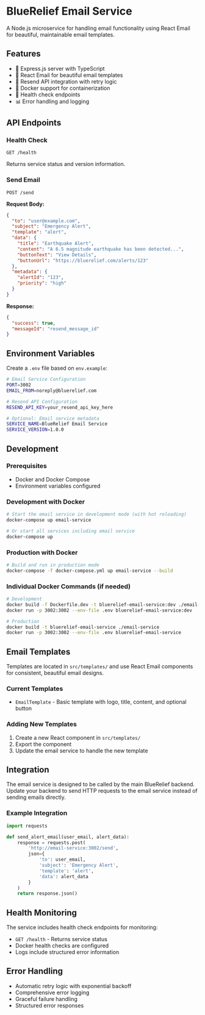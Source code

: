 # BlueRelief Email Service

A Node.js microservice for handling email functionality using React Email for beautiful, maintainable email templates.

## Features

- 🚀 Express.js server with TypeScript
- 📧 React Email for beautiful email templates
- 🔄 Resend API integration with retry logic
- 🐳 Docker support for containerization
- 🏥 Health check endpoints
- 📊 Error handling and logging

## API Endpoints

### Health Check
```
GET /health
```

Returns service status and version information.

### Send Email
```
POST /send
```

**Request Body:**
```json
{
  "to": "user@example.com",
  "subject": "Emergency Alert",
  "template": "alert",
  "data": {
    "title": "Earthquake Alert",
    "content": "A 6.5 magnitude earthquake has been detected...",
    "buttonText": "View Details",
    "buttonUrl": "https://bluerelief.com/alerts/123"
  },
  "metadata": {
    "alertId": "123",
    "priority": "high"
  }
}
```

**Response:**
```json
{
  "success": true,
  "messageId": "resend_message_id"
}
```

## Environment Variables

Create a `.env` file based on `env.example`:

```bash
# Email Service Configuration
PORT=3002
EMAIL_FROM=noreply@bluerelief.com

# Resend API Configuration
RESEND_API_KEY=your_resend_api_key_here

# Optional: Email service metadata
SERVICE_NAME=BlueRelief Email Service
SERVICE_VERSION=1.0.0
```

## Development

### Prerequisites
- Docker and Docker Compose
- Environment variables configured

### Development with Docker
```bash
# Start the email service in development mode (with hot reloading)
docker-compose up email-service

# Or start all services including email service
docker-compose up
```

### Production with Docker
```bash
# Build and run in production mode
docker-compose -f docker-compose.yml up email-service --build
```

### Individual Docker Commands (if needed)
```bash
# Development
docker build -f Dockerfile.dev -t bluerelief-email-service:dev ./email-service
docker run -p 3002:3002 --env-file .env bluerelief-email-service:dev

# Production
docker build -t bluerelief-email-service ./email-service
docker run -p 3002:3002 --env-file .env bluerelief-email-service
```

## Email Templates

Templates are located in `src/templates/` and use React Email components for consistent, beautiful email designs.

### Current Templates
- `EmailTemplate` - Basic template with logo, title, content, and optional button

### Adding New Templates
1. Create a new React component in `src/templates/`
2. Export the component
3. Update the email service to handle the new template

## Integration

The email service is designed to be called by the main BlueRelief backend. Update your backend to send HTTP requests to the email service instead of sending emails directly.

### Example Integration
```python
import requests

def send_alert_email(user_email, alert_data):
    response = requests.post(
        'http://email-service:3002/send',
        json={
            'to': user_email,
            'subject': 'Emergency Alert',
            'template': 'alert',
            'data': alert_data
        }
    )
    return response.json()
```

## Health Monitoring

The service includes health check endpoints for monitoring:
- `GET /health` - Returns service status
- Docker health checks are configured
- Logs include structured error information

## Error Handling

- Automatic retry logic with exponential backoff
- Comprehensive error logging
- Graceful failure handling
- Structured error responses
